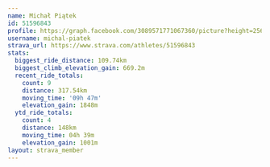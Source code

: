 ```yaml
---
name: Michał Piątek
id: 51596843
profile: https://graph.facebook.com/3089571771067360/picture?height=256&width=256
username: michal-piatek
strava_url: https://www.strava.com/athletes/51596843
stats:
  biggest_ride_distance: 109.74km
  biggest_climb_elevation_gain: 669.2m
  recent_ride_totals:
    count: 9
    distance: 317.54km
    moving_time: '09h 47m'
    elevation_gain: 1848m
  ytd_ride_totals:
    count: 4
    distance: 148km
    moving_time: 04h 39m
    elevation_gain: 1001m
layout: strava_member
--- 
```

